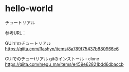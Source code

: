 # hello-world
チュートリアル

参考URL：

GUIでのチュートリアル
https://qiita.com/Rashyn/items/8a789f75437b880966e6

CUIでのチューtリアル
gitのインストール・clone
https://qiita.com/megu_ma/items/e459e62821bdd6dbaccb




